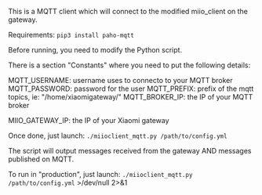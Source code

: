 This is a MQTT client which will connect to the modified miio_client on the gateway.

Requirements:
`pip3 install paho-mqtt`
	

Before running, you need to modify the Python script.

There is a section "Constants" where you need to put the following details:

MQTT_USERNAME: username uses to connecto to your MQTT broker
MQTT_PASSWORD: password for the user
MQTT_PREFIX: prefix of the mqtt topics, ie: "/home/xiaomigateway/"
MQTT_BROKER_IP: the IP of your MQTT broker

MIIO_GATEWAY_IP: the IP of your Xiaomi gateway


Once done, just launch:
`./miioclient_mqtt.py /path/to/config.yml`

The script will output messages received from the gateway AND messages published on MQTT.

To run in "production", just launch: `./miioclient_mqtt.py /path/to/config.yml` >/dev/null 2>&1

